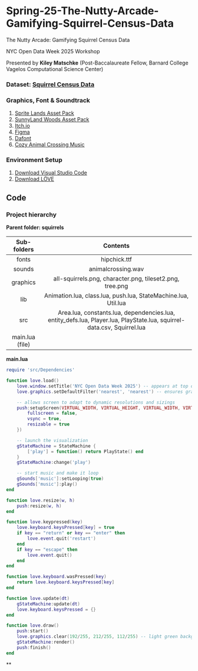 # Spring-25-The-Nutty-Arcade-Gamifying-Squirrel-Census-Data

The Nutty Arcade: Gamifying Squirrel Census Data

NYC Open Data Week 2025 Workshop

Presented by **Kiley Matschke** (Post-Baccalaureate Fellow, Barnard College Vagelos Computational Science Center)

### **Dataset:** [Squirrel Census Data](https://www.dropbox.com/scl/fi/is2yaa5gz1of32xo1xwvd/squirrel-data.csv?rlkey=sao5wj2tqd98nzs6rsi5k7ot6&e=2&dl=0)


### **Graphics, Font & Soundtrack**

1. [Sprite Lands Asset Pack](https://cupnooble.itch.io/sprout-lands-asset-pack)
2. [SunnyLand Woods Asset Pack](https://ansimuz.itch.io/sunnyland-woods)
3. [Itch.io](http://Itch.io)
4. [Figma](http://figma.com)
5. [Dafont](https://www.dafont.com/)
6. [Cozy Animal Crossing Music](https://youtu.be/8kBlKM71pjc?si=20Xfh4WgZb2Sj34r)


### **Environment Setup**

1. [Download Visual Studio Code](https://code.visualstudio.com/Download)
2. [Download LÖVE](https://love2d.org/)


## **Code**

### **Project hierarchy**

**Parent folder: squirrels**

| Sub-folders       | Contents           |
| :-------------: |:-------------:| 
| fonts         | hipchick.ttf |
| sounds        | animalcrossing.wav      |  
| graphics | all-squirrels.png, character.png, tileset2.png, tree.png  |   
| lib            | Animation.lua, class.lua, push.lua, StateMachine.lua, Util.lua    |    
| src            | Area.lua, constants.lua, dependencies.lua, entity_defs.lua, Player.lua, PlayState.lua, squirrel-data.csv, Squirrel.lua | 
| main.lua (file)        |    


**main.lua**
```lua
require 'src/Dependencies'

function love.load()
    love.window.setTitle('NYC Open Data Week 2025') -- appears at top of window
    love.graphics.setDefaultFilter('nearest', 'nearest') -- ensures graphics' clarity

    -- allows screen to adapt to dynamic resolutions and sizings
    push:setupScreen(VIRTUAL_WIDTH, VIRTUAL_HEIGHT, VIRTUAL_WIDTH, VIRTUAL_HEIGHT, {
        fullscreen = false,
        vsync = true,
        resizable = true
    })

    -- launch the visualization
    gStateMachine = StateMachine {
        ['play'] = function() return PlayState() end
    }
    gStateMachine:change('play')

    -- start music and make it loop
    gSounds['music']:setLooping(true)
    gSounds['music']:play()
end

function love.resize(w, h)
    push:resize(w, h)
end

function love.keypressed(key)
    love.keyboard.keysPressed[key] = true
    if key == "return" or key == "enter" then
        love.event.quit('restart')
    end
    if key == "escape" then
        love.event.quit() 
    end
end

function love.keyboard.wasPressed(key)
    return love.keyboard.keysPressed[key]
end

function love.update(dt)
    gStateMachine:update(dt)
    love.keyboard.keysPressed = {}
end

function love.draw()
    push:start()
    love.graphics.clear(192/255, 212/255, 112/255) -- light green background
    gStateMachine:render()
    push:finish()
end
```


**
